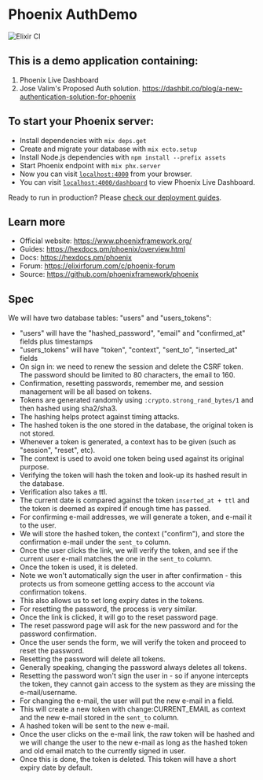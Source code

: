 # Phoenix AuthDemo

![Elixir CI](https://github.com/iNeedThis/auth_ex/workflows/Elixir%20CI/badge.svg?branch=master)

## This is a demo application containing:

  1. Phoenix Live Dashboard
  2. Jose Valim's Proposed Auth solution. https://dashbit.co/blog/a-new-authentication-solution-for-phoenix

## To start your Phoenix server:

  * Install dependencies with `mix deps.get`
  * Create and migrate your database with `mix ecto.setup`
  * Install Node.js dependencies with `npm install --prefix assets`
  * Start Phoenix endpoint with `mix phx.server`
  * Now you can visit [`localhost:4000`](http://localhost:4000) from your browser.
  * You can visit [`localhost:4000/dashboard`](http://localhost:4000/dashboard) to view Phoenix Live Dashboard.

Ready to run in production? Please [check our deployment guides](https://hexdocs.pm/phoenix/deployment.html).

## Learn more

  * Official website: https://www.phoenixframework.org/
  * Guides: https://hexdocs.pm/phoenix/overview.html
  * Docs: https://hexdocs.pm/phoenix
  * Forum: https://elixirforum.com/c/phoenix-forum
  * Source: https://github.com/phoenixframework/phoenix

## Spec

We will have two database tables: "users" and "users_tokens":

* "users" will have the "hashed_password", "email" and "confirmed_at" fields plus timestamps
* "users_tokens" will have "token", "context", "sent_to", "inserted_at" fields
* On sign in: we need to renew the session and delete the CSRF token. The password should be limited to 80 characters, the email to 160.
* Confirmation, resetting passwords, remember me, and session management will be all based on tokens.
* Tokens are generated randomly using `:crypto.strong_rand_bytes/1` and then hashed using sha2/sha3.
* The hashing helps protect against timing attacks.
* The hashed token is the one stored in the database, the original token is not stored.
* Whenever a token is generated, a context has to be given (such as "session", "reset", etc).
* The context is used to avoid one token being used against its original purpose.
* Verifying the token will hash the token and look-up its hashed result in the database.
* Verification also takes a ttl.
* The current date is compared against the token `inserted_at + ttl` and the token is deemed as expired if enough time has passed.
* For confirming e-mail addresses, we will generate a token, and e-mail it to the user.
* We will store the hashed token, the context ("confirm"), and store the confirmation e-mail under the `sent_to` column.
* Once the user clicks the link, we will verify the token, and see if the current user e-mail matches the one in the `sent_to` column.
* Once the token is used, it is deleted.
* Note we won't automatically sign the user in after confirmation - this protects us from someone getting access to the account via confirmation tokens.
* This also allows us to set long expiry dates in the tokens.
* For resetting the password, the process is very similar.
* Once the link is clicked, it will go to the reset password page.
* The reset password page will ask for the new password and for the password confirmation.
* Once the user sends the form, we will verify the token and proceed to reset the password.
* Resetting the password will delete all tokens.
* Generally speaking, changing the password always deletes all tokens.
* Resetting the password won't sign the user in - so if anyone intercepts the token, they cannot gain access to the system as they are missing the e-mail/username.
* For changing the e-mail, the user will put the new e-mail in a field.
* This will create a new token with change:CURRENT_EMAIL as context and the new e-mail stored in the `sent_to` column.
* A hashed token will be sent to the new e-mail.
* Once the user clicks on the e-mail link, the raw token will be hashed and we will change the user to the new e-mail as long as the hashed token and old email match to the currently signed in user.
* Once this is done, the token is deleted. This token will have a short expiry date by default.
